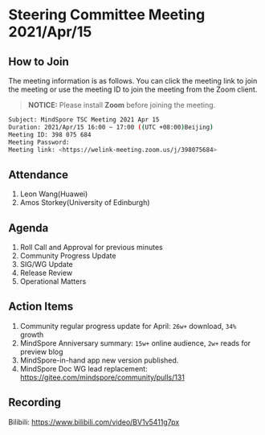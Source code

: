 # Steering Committee Meeting 2021/Apr/15

## How to Join

The meeting information is as follows. You can click the meeting link to join the meeting or use the meeting ID to join the meeting from the Zoom client.
> **NOTICE:** Please install **Zoom** before joining the meeting.

```bash
Subject: MindSpore TSC Meeting 2021 Apr 15
Duration: 2021/Apr/15 16:00 ~ 17:00 ((UTC +08:00)Beijing)
Meeting ID: 398 075 684
Meeting Password:
Meeting link: <https://welink-meeting.zoom.us/j/398075684>
```

## Attendance

1. Leon Wang(Huawei)
2. Amos Storkey(University of Edinburgh)

## Agenda

1. Roll Call and Approval for previous minutes
2. Community Progress Update
3. SIG/WG Update
4. Release Review
5. Operational Matters

## Action Items

1. Community regular progress update for April: `26w+` download, `34%` growth
2. MindSpore Anniversary summary: `15w+` online audience, `2w+` reads for preview blog
3. MindSpore-in-hand app new version published.
4. MindSpore Doc WG lead replacement: <https://gitee.com/mindspore/community/pulls/131>

## Recording

Bilibili: <https://www.bilibili.com/video/BV1v5411g7px>
